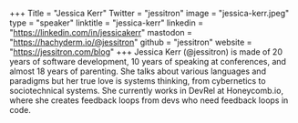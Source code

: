 +++
Title = "Jessica Kerr"
Twitter = "jessitron"
image = "jessica-kerr.jpeg"
type = "speaker"
linktitle = "jessica-kerr"
linkedin = "https://linkedin.com/in/jessicakerr"
mastodon = "https://hachyderm.io/@jessitron"
github = "jessitron"
website = "https://jessitron.com/blog"
+++
Jessica Kerr (@jessitron) is made of 20 years of software development, 10 years of speaking at conferences, and almost 18 years of parenting. She talks about various languages and paradigms but her true love is systems thinking, from cybernetics to sociotechnical systems. She currently works in DevRel at Honeycomb.io, where she creates feedback loops from devs who need feedback loops in code.
